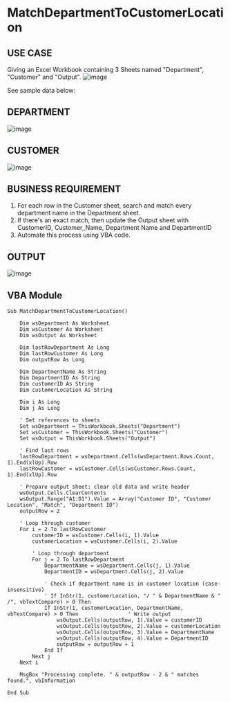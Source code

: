 # MatchDepartmentToCustomerLocation

## USE CASE
Giving an Excel Workbook containing 3 Sheets named "Department", "Customer" and "Output". 
![image](https://github.com/user-attachments/assets/c9912b71-1b71-460c-a19a-0f742176eede)

See sample data below:

## DEPARTMENT
![image](https://github.com/user-attachments/assets/da584066-b611-482f-af0a-c31621658b46)

## CUSTOMER
![image](https://github.com/user-attachments/assets/48cca8c0-e5e0-4409-80b5-dbaade277c9f)

## BUSINESS REQUIREMENT
1. For each row in the Customer sheet, search and match every department name in the Department sheet.
2. If there's an exact match, then update the Output sheet with CustomerID, Customer_Name, Department Name and DepartmentID
3. Automate this process using VBA code.

## OUTPUT
![image](https://github.com/user-attachments/assets/30b838cf-c6ab-435c-a039-64f5f4f57318)

## VBA Module
```
Sub MatchDepartmentToCustomerLocation()

    Dim wsDepartment As Worksheet
    Dim wsCustomer As Worksheet
    Dim wsOutput As Worksheet
    
    Dim lastRowDepartment As Long
    Dim lastRowCustomer As Long
    Dim outputRow As Long
    
    Dim DepartmentName As String
    Dim DepartmentID As String
    Dim customerID As String
    Dim customerLocation As String
    
    Dim i As Long
    Dim j As Long
    
    ' Set references to sheets
    Set wsDepartment = ThisWorkbook.Sheets("Department")
    Set wsCustomer = ThisWorkbook.Sheets("Customer")
    Set wsOutput = ThisWorkbook.Sheets("Output")
    
    ' Find last rows
    lastRowDepartment = wsDepartment.Cells(wsDepartment.Rows.Count, 1).End(xlUp).Row
    lastRowCustomer = wsCustomer.Cells(wsCustomer.Rows.Count, 1).End(xlUp).Row
    
    ' Prepare output sheet: clear old data and write header
    wsOutput.Cells.ClearContents
    wsOutput.Range("A1:D1").Value = Array("Customer ID", "Customer Location", "Match", "Department ID")
    outputRow = 2
    
    ' Loop through customer
    For i = 2 To lastRowCustomer
        customerID = wsCustomer.Cells(i, 1).Value
        customerLocation = wsCustomer.Cells(i, 2).Value
        
        ' Loop through department
        For j = 2 To lastRowDepartment
            DepartmentName = wsDepartment.Cells(j, 1).Value
            DepartmentID = wsDepartment.Cells(j, 2).Value
            
            ' Check if department name is in customer location (case-insensitive)
            ' If InStr(1, customerLocation, "/ " & DepartmentName & " /", vbTextCompare) > 0 Then
            If InStr(1, customerLocation, DepartmentName, vbTextCompare) > 0 Then                ' Write output
                wsOutput.Cells(outputRow, 1).Value = customerID
                wsOutput.Cells(outputRow, 2).Value = customerLocation
                wsOutput.Cells(outputRow, 3).Value = DepartmentName
                wsOutput.Cells(outputRow, 4).Value = DepartmentID
                outputRow = outputRow + 1
            End If
        Next j
    Next i
    
    MsgBox "Processing complete. " & outputRow - 2 & " matches found.", vbInformation
    
End Sub

```
